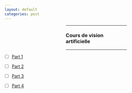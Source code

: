 ```yaml
---
layout: default
categories: post
---
```


<div style="margin-left: 40%; margin-right:20%">
  <hr>
  <h3> Cours de vision artificielle </h3>
  <hr>
</div>  

- [ ] [Part 1](/TIN-S5/cours/2022-10-15-Vision-Artificielle.html)
- [ ] [Part 2](/TIN-S5/cours/2022-10-15-Formation-&-Representation-des-Images.html)
- [ ] [Part 3](/cours/2022-10-15-Image-Processing-:-Traitement-radiometrique.html)
- [ ] [Part 4](/cours/2022-10-15-Image-Processing-:-Filtrage.html)

